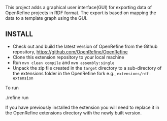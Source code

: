 This project adds a graphical user interface(GUI) for exporting data of OpenRefine projects in RDF format. The export is based on mapping the data to a template graph using the GUI.

## INSTALL

- Check out and build the latest version of OpenRefine from the Github repository, https://github.com/OpenRefine/OpenRefine
- Clone this extension repository to your local machine
- Run `mvn clean compile` and `mvn assembly:single`
- Unpack the zip file created in the `target` directory to a sub-directory of the extensions folder in the OpenRefine fork e.g., `extensions/rdf-extension`

To run

  ./refine run
  
If you have previously installed the extension you will need to replace it in the OpenRefine extensions directory with the newly built version.
